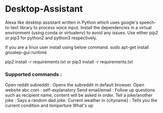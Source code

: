 # Desktop-Assistant
Alexa like desktop assistant written in Python which uses google's speech-to-text library to process voice input.
Install the dependencies in a virtual environment (using conda or virtualenv) to avoid any issues. Use either pip2 or pip3 for python2 and python3 respectively.

If you are a linux user install using below command.
sudo apt-get install gnustep-gui-runtime

pip2 install -r requirements.txt or
pip3 install -r requirements.txt

### Supported commands :

Open reddit subreddit : Opens the subreddit in default browser.
Open website abc.com : self-explanatory
Send email/email : Follow up questions such as recipient name, content will be asked in order.
Tell a joke/another joke : Says a random dad joke.
Current weather in {cityname} : Tells you the current condition and temperture
What's up
